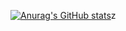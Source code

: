 <!-- ### Hi there 👋 -->

[![Anurag's GitHub stats](https://github-readme-stats.vercel.app/api?username=rblakeh&count_private=true&title_color=CFB87C&text_color=CFB87C&bg_color=000000&show_icons=true&icon_color=CFB87C)](https://github.com/anuraghazra/github-readme-stats)z

<!-- [![Top Langs](https://github-readme-stats.vercel.app/api/top-langs/?username=rblakeh&layout=compact)](https://github.com/anuraghazra/github-readme-stats) -->

<!--
**rBlakeH/rblakeh** is a ✨ _special_ ✨ repository because its `README.md` (this file) appears on your GitHub profile.

Here are some ideas to get you started:

- 🔭 I’m currently working on ...
- 🌱 I’m currently learning ...
- 👯 I’m looking to collaborate on ...
- 🤔 I’m looking for help with ...
- 💬 Ask me about ...
- 📫 How to reach me: ...
- 😄 Pronouns: ...
- ⚡ Fun fact: ...
-->
